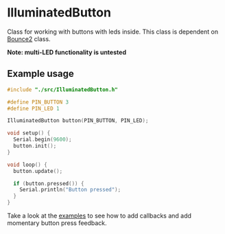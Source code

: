 # IlluminatedButton
Class for working with buttons with leds inside. This class is dependent on
[Bounce2](https://github.com/thomasfredericks/Bounce2) class.

**Note: multi-LED functionality is untested**

## Example usage

```cpp
#include "./src/IlluminatedButton.h"

#define PIN_BUTTON 3
#define PIN_LED 1

IlluminatedButton button(PIN_BUTTON, PIN_LED);

void setup() {
  Serial.begin(9600);
  button.init();
}

void loop() {
  button.update();

  if (button.pressed()) {
    Serial.println("Button pressed");
  }
}
```

Take a look at the [examples](./examples) to see how to add callbacks and add momentary button press feedback.
